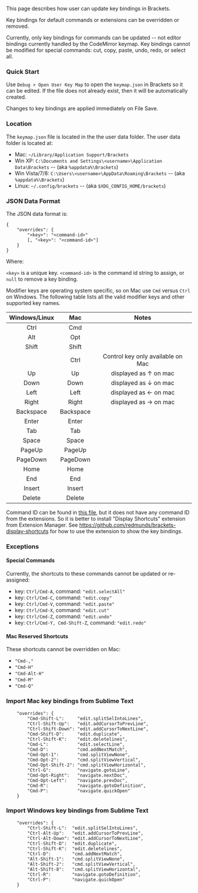 This page describes how user can update key bindings in Brackets.

Key bindings for default commands or extensions can be overridden or removed.

Currently, only key bindings for commands can be updated -- not editor bindings currently handled by the CodeMirror keymap. Key bindings cannot be modified for special commands: cut, copy, paste, undo, redo, or select all.

### Quick Start
Use `Debug > Open User Key Map` to open the `keymap.json` in Brackets so it can be edited. If the file does not already exist, then it will be automatically created.

Changes to key bindings are applied immediately on File Save.

### Location
The `keymap.json` file is located in the the user data folder. The user data folder is located at:

* Mac: ```~/Library/Application Support/Brackets```
* Win XP: ```C:\Documents and Settings\<username>\Application Data\Brackets``` -- (aka ```%appdata%\Brackets```)
* Win Vista/7/8: ```C:\Users\<username>\AppData\Roaming\Brackets``` -- (aka ```%appdata%\Brackets```)
* Linux: ``~/.config/brackets`` -- (aka ```$XDG_CONFIG_HOME/brackets```)

### JSON Data Format

The JSON  data format is:

    {
        "overrides": {
            "<key>": "<command-id>"
            [, "<key>": "<command-id>"]
        }
    }

Where:

`<key>` is a unique key.
`<command-id>` is the command id string to assign, or `null` to remove a key binding.

Modifier keys are operating system specific, so on Mac use `Cmd` versus `Ctrl` on Windows. The following table lists all the valid modifier keys and other supported key names.

| Windows/Linux | Mac | Notes | 
|:--------------:|:---------------:|:--------:| 
|Ctrl|Cmd|| 
|Alt|Opt|| 
|Shift|Shift|| 
||Ctrl|Control key only available on Mac| 
|Up|Up|displayed as ↑ on mac|
|Down|Down|displayed as ↓ on mac|
|Left|Left|displayed as ← on mac|
|Right|Right|displayed as → on mac|
|Backspace|Backspace||
|Enter|Enter||
|Tab|Tab||
|Space| Space||
|PageUp|PageUp||
|PageDown|PageDown||
|Home|Home||
|End|End||
|Insert|Insert||
|Delete|Delete|||

Command ID can be found in [this file](https://github.com/adobe/brackets/blob/master/src/command/Commands.js), but it does not have any command ID from the extensions. So it is better to install "Display Shortcuts" extension from Extension Manager. See https://github.com/redmunds/brackets-display-shortcuts for how to use the extension to show the key bindings.

### Exceptions

#### Special Commands
Currently, the shortcuts to these commands cannot be updated or re-assigned:
* key: `Ctrl/Cmd-A`, command: `"edit.selectAll"`
* key: `Ctrl/Cmd-C`, command: `"edit.copy"`
* key: `Ctrl/Cmd-V`, command: `"edit.paste"`
* key: `Ctrl/Cmd-X`, command: `"edit.cut"`
* key: `Ctrl/Cmd-Z`, command: `"edit.undo"`
* key: `Ctrl/Cmd-Y, Cmd-Shift-Z`, command: `"edit.redo"`

#### Mac Reserved Shortcuts
These shortcuts cannot be overridden on Mac:
* `"Cmd-,"`
* `"Cmd-H"`
* `"Cmd-Alt-H"`
* `"Cmd-M"`
* `"Cmd-Q"`

### Import Mac key bindings from Sublime Text

```
    "overrides": {
        "Cmd-Shift-L":     "edit.splitSelIntoLines",
        "Ctrl-Shift-Up":   "edit.addCursorToPrevLine",
        "Ctrl-Shift-Down": "edit.addCursorToNextLine",
        "Cmd-Shift-D":     "edit.duplicate",
        "Ctrl-Shift-K":    "edit.deletelines",
        "Cmd-L":           "edit.selectLine",
        "Cmd-D":           "cmd.addNextMatch",
        "Cmd-Opt-1":       "cmd.splitViewNone",
        "Cmd-Opt-2":       "cmd.splitViewVertical",
        "Cmd-Opt-Shift-2": "cmd.splitViewHorizontal",
        "Ctrl-G":          "navigate.gotoLine",
        "Cmd-Opt-Right":   "navigate.nextDoc",
        "Cmd-Opt-Left":    "navigate.prevDoc",
        "Cmd-R":           "navigate.gotoDefinition",
        "Cmd-P":           "navigate.quickOpen"
    }
```

### Import Windows key bindings from Sublime Text

```
    "overrides": {
        "Ctrl-Shift-L":  "edit.splitSelIntoLines",
        "Ctrl-Alt-Up":   "edit.addCursorToPrevLine",
        "Ctrl-Alt-Down": "edit.addCursorToNextLine",
        "Ctrl-Shift-D":  "edit.duplicate",
        "Ctrl-Shift-K":  "edit.deletelines",
        "Ctrl-D":        "cmd.addNextMatch",
        "Alt-Shift-1":   "cmd.splitViewNone",
        "Alt-Shift-2":   "cmd.splitViewVertical",
        "Alt-Shift-8":   "cmd.splitViewHorizontal",
        "Ctrl-R":        "navigate.gotoDefinition",
        "Ctrl-P":        "navigate.quickOpen"
    }
```
